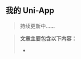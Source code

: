 <!--
 * @Author:  
 * @Date: 2022-05-19 15:33:17
 * @LastEditors:  
 * @LastEditTime: 2022-05-30 21:08:04
 * @FilePath: /Knowledge-Map/Uni-App/uniapp.md
 * @Description: 
 * 
 * Copyright (c) 2022 by  , All Rights Reserved. 
-->

## 我的 Uni-App 

> 持续更新中……

> **文章主要包含以下内容：**
>
> - 
